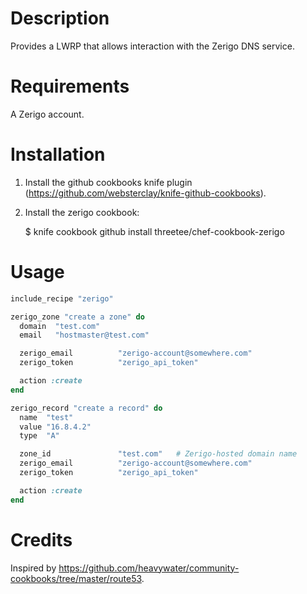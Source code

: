 Description
===========

Provides a LWRP that allows interaction with the Zerigo DNS service.

Requirements
============

A Zerigo account.

Installation
============

1. Install the github cookbooks knife plugin (https://github.com/websterclay/knife-github-cookbooks).
2. Install the zerigo cookbook:

    $ knife cookbook github install threetee/chef-cookbook-zerigo

Usage
=====

```ruby
include_recipe "zerigo"

zerigo_zone "create a zone" do
  domain  "test.com"
  email   "hostmaster@test.com"

  zerigo_email          "zerigo-account@somewhere.com"
  zerigo_token          "zerigo_api_token"

  action :create
end

zerigo_record "create a record" do
  name  "test"
  value "16.8.4.2"
  type  "A"

  zone_id               "test.com"   # Zerigo-hosted domain name
  zerigo_email          "zerigo-account@somewhere.com"
  zerigo_token          "zerigo_api_token"

  action :create
end
```

Credits
=======

Inspired by https://github.com/heavywater/community-cookbooks/tree/master/route53.